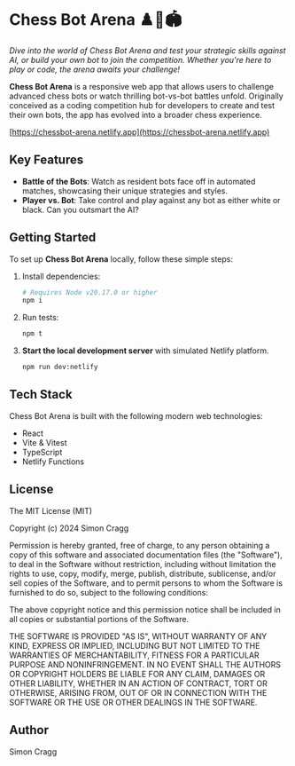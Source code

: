 # Chess Bot Arena ♟️🤖🏟️

*Dive into the world of Chess Bot Arena and test your strategic skills against AI, or build your own bot to join the competition. Whether you're here to play or code, the arena awaits your challenge!*

**Chess Bot Arena** is a responsive web app that allows users to challenge advanced chess bots or watch thrilling bot-vs-bot battles unfold. Originally conceived as a coding competition hub for developers to create and test their own bots, the app has evolved into a broader chess experience.

[https://chessbot-arena.netlify.app](https://chessbot-arena.netlify.app)

## Key Features

- **Battle of the Bots**: Watch as resident bots face off in automated matches, showcasing their unique strategies and styles.
- **Player vs. Bot**: Take control and play against any bot as either white or black. Can you outsmart the AI?

## Getting Started

To set up **Chess Bot Arena** locally, follow these simple steps:

1. Install dependencies:
    ```bash
    # Requires Node v20.17.0 or higher
    npm i
    ```

2. Run tests:

    ```bash
    npm t
    ```

3. **Start the local development server** with simulated Netlify platform.

    ```bash
    npm run dev:netlify
    ```

## Tech Stack

Chess Bot Arena is built with the following modern web technologies:

- React
- Vite & Vitest
- TypeScript
- Netlify Functions

## License

The MIT License (MIT)

Copyright (c) 2024 Simon Cragg

Permission is hereby granted, free of charge, to any person obtaining a copy of this software and associated documentation files (the "Software"), to deal in the Software without restriction, including without limitation the rights to use, copy, modify, merge, publish, distribute, sublicense, and/or sell copies of the Software, and to permit persons to whom the Software is furnished to do so, subject to the following conditions:

The above copyright notice and this permission notice shall be included in all copies or substantial portions of the Software.

THE SOFTWARE IS PROVIDED "AS IS", WITHOUT WARRANTY OF ANY KIND, EXPRESS OR IMPLIED, INCLUDING BUT NOT LIMITED TO THE WARRANTIES OF MERCHANTABILITY, FITNESS FOR A PARTICULAR PURPOSE AND NONINFRINGEMENT. IN NO EVENT SHALL THE AUTHORS OR COPYRIGHT HOLDERS BE LIABLE FOR ANY CLAIM, DAMAGES OR OTHER LIABILITY, WHETHER IN AN ACTION OF CONTRACT, TORT OR OTHERWISE, ARISING FROM, OUT OF OR IN CONNECTION WITH THE SOFTWARE OR THE USE OR OTHER DEALINGS IN THE SOFTWARE.

## Author
Simon Cragg
